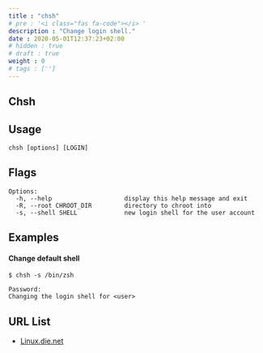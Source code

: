 ```yaml
---
title : "chsh"
# pre : '<i class="fas fa-code"></i> '
description : "Change login shell."
date : 2020-05-01T12:37:23+02:00
# hidden : true
# draft : true
weight : 0
# tags : ['']
---
```


## Chsh

## Usage

```plain
chsh [options] [LOGIN]
```

## Flags

```plain
Options:
  -h, --help                    display this help message and exit
  -R, --root CHROOT_DIR         directory to chroot into
  -s, --shell SHELL             new login shell for the user account
```

## Examples

#### Change default shell

```plain
$ chsh -s /bin/zsh

Password:
Changing the login shell for <user>
```

## URL List

* [Linux.die.net](https://linux.die.net/man/1/chsh)
